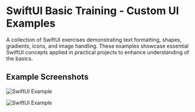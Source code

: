 # SwiftUI Basic Training - Custom UI Examples

A collection of SwiftUI exercises demonstrating text formatting, shapes, gradients, icons, and image handling. These examples showcase essential SwiftUI concepts applied in practical projects to enhance understanding of the basics.

## Example Screenshots

![SwiftUI Example](https://upload.wikimedia.org/wikipedia/commons/thumb/9/9d/Swift_logo.svg/320px-Swift_logo.svg.png)

![SwiftUI Example](assets/fortnite2)
